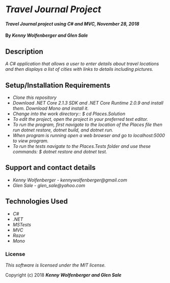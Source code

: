 # _Travel Journal Project_

#### _Travel Journal project using C# and MVC, November 28, 2018_

#### By _**Kenny Wolfenberger and Glen Sale**_

## Description

_A C# application that allows a user to enter details about travel locations and then displays a list of cities with links to details including pictures._

## Setup/Installation Requirements

*  _Clone this repository_
* _Download .NET Core 2.1.3 SDK and .NET Core Runtime 2.0.9 and install them. Download Mono and install it._
* _Change into the work directory:: $ cd Places.Solution_
* _To edit the project, open the project in your preferred text editor._
* _To run the program, first navigate to the location of the Places file then run dotnet restore, dotnet build, and dotnet run._
* _When program is running open a web browser and go to localhost:5000 to view program._
* _To run the tests navigate to the Places.Tests folder and use these commands: $ dotnet restore and dotnet test._ 

## Support and contact details

* _Kenny Wolfenberger - kennywolfenberger@gmail.com_
* _Glen Sale - glen\_sale@yahoo.com_


## Technologies Used

* _C#_
* _.NET_
* _MSTests_
* _MVC_
* _Razor_
* _Mono_

### License

*This software is licensed under the MIT license.*

Copyright (c) 2018 **_Kenny Wolfenberger and Glen Sale_**


